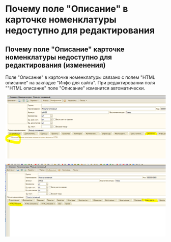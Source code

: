 # Почему поле "Описание" в карточке номенклатуры недоступно для редактирования

## Почему поле "Описание" карточке номенклатуры недоступно для редактирования \(изменения\)

Поле "Описание" в карточке номенклатуры связано с полем "HTML описание" на закладке "Инфо для сайта". При редактировании поля ""HTML описание" поле "Описание" изменится автоматически.

![](../.gitbook/assets/image%20%28179%29.png)

![](../.gitbook/assets/image%20%2873%29.png)



